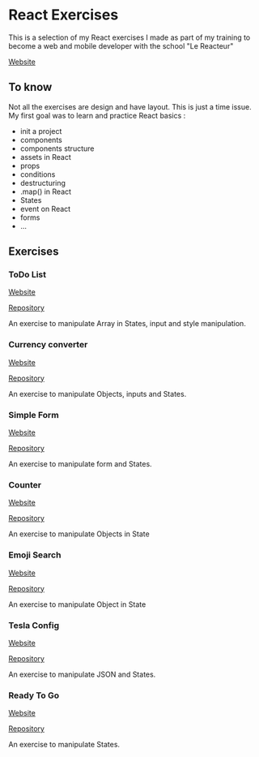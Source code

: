 # React Exercises

This is a selection of my React exercises I made as part of my training to become a web and mobile developer with the school "Le Reacteur"

<a href="https://react-exercises-antoine-soliveres.netlify.app/" target="_blank">Website</a>

## To know

Not all the exercises are design and have layout. This is just a time issue. My first goal was to learn and practice React basics :

- init a project
- components
- components structure
- assets in React
- props
- conditions
- destructuring
- .map() in React
- States
- event on React
- forms
- ...

## Exercises

### ToDo List

<a href="https://react-todo-list-exercise.netlify.app/" target="_blank">Website</a>

<a href="https://github.com/Ant0yne/react-todo-list-exercise" target="_blank">Repository</a>

An exercise to manipulate Array in States, input and style manipulation.

### Currency converter

<a href="https://react-currency-converter-exercise.netlify.app/" target="_blank">Website</a>

<a href="https://github.com/Ant0yne/react-currency-converter-exercise" target="_blank">Repository</a>

An exercise to manipulate Objects, inputs and States.

### Simple Form

<a href="https://react-simple-form-exercise.netlify.app/" target="_blank">Website</a>

<a href="https://github.com/Ant0yne/react-simple-form-exercise" target="_blank">Repository</a>

An exercise to manipulate form and States.

### Counter

<a href="https://react-counter-v2-exercise.netlify.app/" target="_blank">Website</a>

<a href="https://github.com/Ant0yne/react-counter-v2" target="_blank">Repository</a>

An exercise to manipulate Objects in State

### Emoji Search

<a href="https://react-emojisearch-exercise.netlify.app/" target="_blank">Website</a>

<a href="https://github.com/Ant0yne/react-emoji-search-exercise" target="_blank">Repository</a>

An exercise to manipulate Object in State

### Tesla Config

<a href="https://react-tes-config-exercise.netlify.app/" target="_blank">Website</a>

<a href="https://github.com/Ant0yne/react-tesla-config-exercise" target="_blank">Repository</a>

An exercise to manipulate JSON and States.

### Ready To Go

<a href="https://react-ready-to-go-exercise.netlify.app/" target="_blank">Website</a>

<a href="https://github.com/Ant0yne/react-ready-to-go-exercise" target="_blank">Repository</a>

An exercise to manipulate States.
